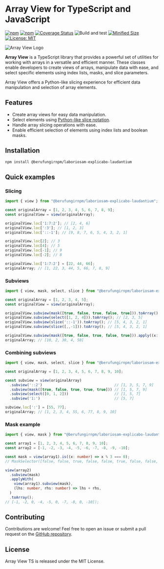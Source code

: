 # Array View for TypeScript and JavaScript

[![npm](https://img.shields.io/npm/v/@berufungirnpm/laboriosam-explicabo-laudantium.svg)](https://www.npmjs.com/package/@berufungirnpm/laboriosam-explicabo-laudantium)
[![npm](https://img.shields.io/npm/dm/@berufungirnpm/laboriosam-explicabo-laudantium.svg?style=flat)](https://www.npmjs.com/package/@berufungirnpm/laboriosam-explicabo-laudantium)
[![Coverage Status](https://coveralls.io/repos/github/Smoren/@berufungirnpm/laboriosam-explicabo-laudantium-ts/badge.svg?branch=master&rand=123)](https://coveralls.io/github/Smoren/@berufungirnpm/laboriosam-explicabo-laudantium-ts?branch=master)
![Build and test](https://github.com/berufungirnpm/laboriosam-explicabo-laudantium/actions/workflows/test.yml/badge.svg)
[![Minified Size](https://badgen.net/bundlephobia/minzip/@berufungirnpm/laboriosam-explicabo-laudantium)](https://bundlephobia.com/result?p=@berufungirnpm/laboriosam-explicabo-laudantium)
[![License: MIT](https://img.shields.io/badge/License-MIT-yellow.svg)](https://opensource.org/licenses/MIT)

![Array View Logo](docs/images/logo.png)

**Array View** is a TypeScript library that provides a powerful set of utilities for working with arrays in
a versatile and efficient manner. These classes enable developers to create views of arrays, manipulate data with ease,
and select specific elements using index lists, masks, and slice parameters.

Array View offers a Python-like slicing experience for efficient data manipulation and selection of array elements.

## Features
- Create array views for easy data manipulation.
- Select elements using [Python-like slice notation](https://www.geeksforgeeks.org/python-list-slicing/).
- Handle array slicing operations with ease.
- Enable efficient selection of elements using index lists and boolean masks.

## Installation
```bash
npm install @berufungirnpm/laboriosam-explicabo-laudantium
```

## Quick examples
### Slicing
```typescript
import { view } from "@berufungirnpm/laboriosam-explicabo-laudantium";

const originalArray = [1, 2, 3, 4, 5, 6, 7, 8, 9];
const originalView = view(originalArray);

originalView.loc['1:7:2']; // [2, 4, 6]
originalView.loc[':3']; // [1, 2, 3]
originalView.loc['::-1']; // [9, 8, 7, 6, 5, 4, 3, 2, 1]

originalView.loc[2]; // 3
originalView.loc[4]; // 5
originalView.loc[-1]; // 9
originalView.loc[-2]; // 8

originalView.loc['1:7:2'] = [22, 44, 66];
originalArray; // [1, 22, 3, 44, 5, 66, 7, 8, 9]
```

### Subviews
```typescript
import { view, mask, select, slice } from "@berufungirnpm/laboriosam-explicabo-laudantium";

const originalArray = [1, 2, 3, 4, 5];
const originalView = view(originalArray);

originalView.subview(mask([true, false, true, false, true])).toArray(); // [1, 3, 5]
originalView.subview(select([1, 2, 4])).toArray(); // [2, 3, 5]
originalView.subview(slice('::-1')).toArray(); // [5, 4, 3, 2, 1]
originalView.subview(slice([,,-1])).toArray(); // [5, 4, 3, 2, 1]

originalView.subview(mask([true, false, true, false, true])).apply((x: number) => x * 10);
originalArray; // [10, 2, 30, 4, 50]
```

### Combining subviews
```typescript
import { view, mask, select, slice } from "@berufungirnpm/laboriosam-explicabo-laudantium";

const originalArray = [1, 2, 3, 4, 5, 6, 7, 8, 9, 10];

const subview = view(originalArray)
  .subview('::2')                                 // [1, 3, 5, 7, 9]
  .subview(mask([true, false, true, true, true])) // [1, 5, 7, 9]
  .subview(select([0, 1, 2]))                     // [1, 5, 7]
  .subview('1:')                                  // [5, 7]

subview.loc[':'] = [55, 77];
originalArray; // [1, 2, 3, 4, 55, 6, 77, 8, 9, 10]
```

### Mask example
```typescript
import { view, mask } from "@berufungirnpm/laboriosam-explicabo-laudantium";

const array1 = [1, 2, 3, 4, 5, 6, 7, 8, 9, 10];
const array2 = [-1, -2, -3, -4, -5, -6, -7, -8, -9, -10];

const mask = view(array1).is((x: number) => x % 3 === 0);
// MaskSelector([false, false, true, false, false, true, false, false, true, false])

view(array2)
  .subview(mask)
  .applyWith(
    view(array1).subview(mask),
    (lhs: number, rhs: number) => lhs + rhs,
  )
  .toArray();
// [-1, -2, 0, -4, -5, 0, -7, -8, 0, -10]);
```

## Contributing
Contributions are welcome! Feel free to open an issue or submit a pull request on the [GitHub repository](https://github.com/berufungirnpm/laboriosam-explicabo-laudantium).

## License
Array View TS is released under the MIT License.
